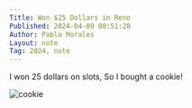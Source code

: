 ```yaml
---
Title: Won $25 Dollars in Reno
Published: 2024-04-09 00:51:28
Author: Pablo Morales
Layout: note
Tag: 2024, note
---
```

I won 25 dollars on slots, So I bought a cookie!

![cookie](https://static.lifeofpablo.com/media/images/notes/cookie-reno.jpeg)
